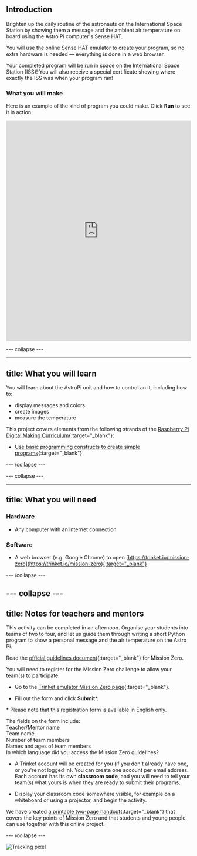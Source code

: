 ## Introduction

Brighten up the daily routine of the astronauts on the International Space Station by showing them a message and the ambient air temperature on board using the Astro Pi computer's Sense HAT.

You will use the online Sense HAT emulator to create your program, so no extra hardware is needed — everything is done in a web browser.

Your completed program will be run in space on the International Space Station (ISS)! You will also receive a special certificate showing where exactly the ISS was when your program ran!


### What you will make

Here is an example of the kind of program you could make. Click **Run** to see it in action.

<iframe src="https://trinket.io/embed/python/069f6138f7?outputOnly=true&start=result" width="100%" height="600" frameborder="0" marginwidth="0" marginheight="0" allowfullscreen></iframe>

--- collapse ---

---
title: What you will learn
---

You will learn about the AstroPi unit and how to control an it, including how to:
+ display messages and colors
+ create images
+ measure the temperature

This project covers elements from the following strands of the [Raspberry Pi Digital Making Curriculum](http://rpf.io/curriculum){:target="_blank"}:

+ [Use basic programming constructs to create simple programs](https://curriculum.raspberrypi.org/programming/creator/){:target="_blank"}

--- /collapse ---

--- collapse ---

---
title: What you will need
---

### Hardware

+ Any computer with an internet connection

### Software

+ A web browser (e.g. Google Chrome) to open [https://trinket.io/mission-zero](https://trinket.io/mission-zero){:target="_blank"}

--- /collapse ---

--- collapse ---
---
title: Notes for teachers and mentors
---


This activity can be completed in an afternoon. Organise your students into teams of two to four, and let us guide them through writing a short Python program to show a personal message and the air temperature on the Astro Pi.

Read the [official guidelines document](https://astro-pi.org/wp-content/uploads/2018/09/Astro_Pi_Mission_Zero_Guidelines_2018_19_V12_pages.pdf){:target="_blank"} for Mission Zero.

You will need to register for the Mission Zero challenge to allow your team(s) to participate.

+ Go to the [Trinket emulator Mission Zero page](https://trinket.io/mission-zero){:target="_blank"}.

+ Fill out the form and click **Submit**\*.

\* Please note that this registration form is available in English only.  

The fields on the form include:  
Teacher/Mentor name   
Team name  
Number of team members  
Names and ages of team members  
In which language did you access the Mission Zero guidelines?

+ A Trinket account will be created for you (if you don't already have one, or you're not logged in). You can create one account per email address. Each account has its own **classroom code**, and you will need to tell your team(s) what yours is when they are ready to submit their programs.

+ Display your classroom code somewhere visible, for example on a whiteboard or using a projector, and begin the activity.

 We have created [a printable two-page handout](https://astro-pi.org/astro_pi_mission_zero_project_print_out_v10_print/){:target="_blank"} that covers the key points of Mission Zero and that students and young people can use together with this online project.

--- /collapse ---

![Tracking pixel](https://code.org/api/hour/begin_raspberrypi_astropi.png)
